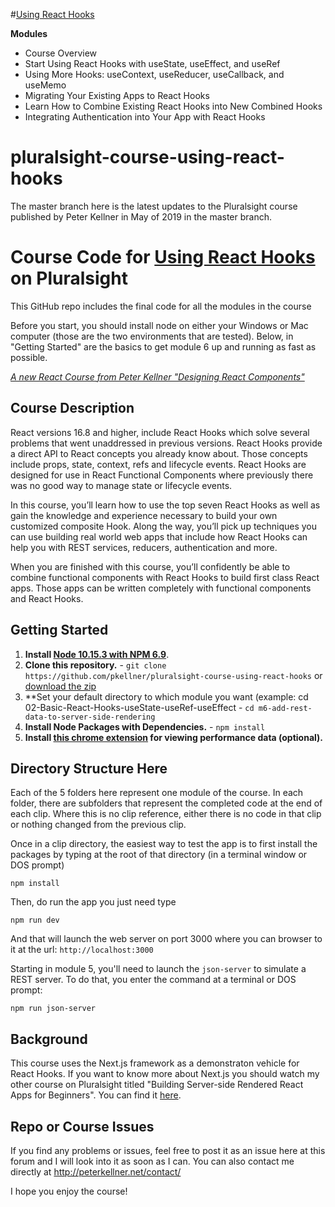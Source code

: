 #[Using React Hooks](https://app.pluralsight.com/library/courses/using-react-hooks/table-of-contents) 

**Modules** 
  - Course Overview
  - Start Using React Hooks with useState, useEffect, and useRef
  - Using More Hooks: useContext, useReducer, useCallback, and useMemo
  - Migrating Your Existing Apps to React Hooks
  - Learn How to Combine Existing React Hooks into New Combined Hooks
  - Integrating Authentication into Your App with React Hooks

# pluralsight-course-using-react-hooks
The master branch here is the latest updates to the Pluralsight course published by Peter Kellner in May of 2019 in the master branch.

# Course Code for [Using React Hooks](https://app.pluralsight.com/library/courses/using-react-hooks) on Pluralsight

This GitHub repo includes the final code for all the modules in the course 


Before you start, you should install node on either your Windows or Mac computer (those are the two environments that are tested). Below, in
"Getting Started" are the basics to get module 6 up and running as fast as possible.


*[A new React Course from Peter Kellner "Designing React Components"](https://app.pluralsight.com/library/courses/react-components-designing)*

## Course Description

React versions 16.8 and higher, include React Hooks which solve several problems that went unaddressed in previous versions. React Hooks provide a direct API to React concepts you already know about. Those concepts include props, state, context, refs and lifecycle events. React Hooks are designed for use in React Functional Components where previously there was no good way to manage state or lifecycle events.

In this course, you’ll learn how to use the top seven React Hooks as well as gain the knowledge and experience necessary to build your own customized composite Hook. Along the way, you’ll pick up techniques you can use building real world web apps that include how React Hooks can help you with REST services, reducers, authentication and more.

When you are finished with this course, you’ll confidently be able to combine functional components with React Hooks to build first class React apps. Those apps can be written completely with functional components and React Hooks.


## Getting Started
1. **Install [Node 10.15.3 with NPM 6.9](https://nodejs.org)**. 
2. **Clone this repository.** - `git clone https://github.com/pkellner/pluralsight-course-using-react-hooks` or [download the zip](https://github.com/pkellner/pluralsight-course-using-react-hooks/archive/master.zip)
3. **Set your default directory to which module you want (example: cd 02-Basic-React-Hooks-useState-useRef-useEffect - `cd m6-add-rest-data-to-server-side-rendering`
4. **Install Node Packages with Dependencies.** - `npm install`
5. **Install [this chrome extension](https://chrome.google.com/webstore/detail/nextjs-utilities-extensio/ffcogmoganomoabikgmcmckdgojnpldo) for viewing performance data (optional).**



## Directory Structure Here

Each of the 5 folders here represent one module of the course.  In each folder, there are subfolders that represent the completed code at the end of each clip. Where this is no clip reference, either there is no code in that clip or nothing changed from the previous clip.

Once in a clip directory, the easiest way to test the app is to first install the packages by typing at the root of that directory (in a terminal window or DOS prompt)

`npm install`

Then, do run the app you just need type

`npm run dev`

And that will launch the web server on port 3000 where you can browser to it at the url: `http://localhost:3000`

Starting in module 5, you'll need to launch the `json-server` to simulate a REST server.  To do that, you enter the command at a terminal or DOS prompt:

`npm run json-server`

## Background

This course uses the Next.js framework as a demonstraton vehicle for React Hooks. If you want to know more about Next.js you should watch my other course on Pluralsight titled "Building Server-side Rendered React Apps for Beginners". You can find it [here](https://www.pluralsight.com/courses/building-server-side-rendered-react-apps-beginners). 

## Repo or Course Issues

If you find any problems or issues, feel free to post it as an issue here at this forum and I will look into it as soon as I can. You can also contact me directly at http://peterkellner.net/contact/ 

I hope you enjoy the course!










